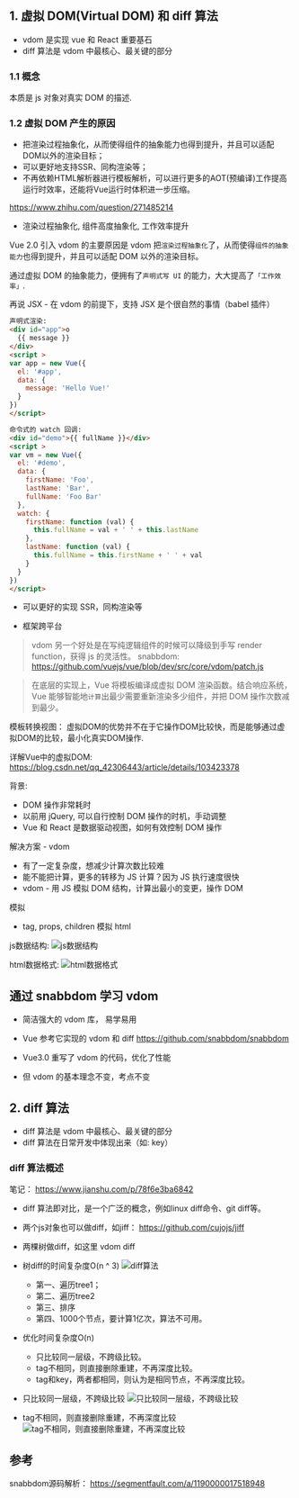 ## 1. 虚拟 DOM(Virtual DOM) 和 diff 算法
- vdom 是实现 vue 和 React 重要基石
- diff 算法是 vdom 中最核心、最关键的部分

### 1.1 概念
本质是 js 对象对真实 DOM 的描述.

### 1.2 虚拟 DOM 产生的原因
- 把渲染过程抽象化，从而使得组件的抽象能力也得到提升，并且可以适配DOM以外的渲染目标；
- 可以更好地支持SSR、同构渲染等；
- 不再依赖HTML解析器进行模板解析，可以进行更多的AOT(预编译)工作提高运行时效率，还能将Vue运行时体积进一步压缩。

https://www.zhihu.com/question/271485214

- 渲染过程抽象化, 组件高度抽象化, 工作效率提升

Vue 2.0 引入 vdom 的主要原因是 vdom 把`渲染过程抽象化`了，从而使得`组件的抽象能力`也得到提升，并且可以适配 DOM 以外的渲染目标。

通过虚拟 DOM 的抽象能力，便拥有了`声明式写 UI` 的能力，大大提高了`「工作效率」`.

再说 JSX - 在 vdom 的前提下，支持 JSX 是个很自然的事情（babel 插件）

```html
声明式渲染: 
<div id="app">o
  {{ message }}
</div>
<script >
var app = new Vue({
  el: '#app',
  data: {
    message: 'Hello Vue!'
  }
})
</script>
```
```html
命令式的 watch 回调:
<div id="demo">{{ fullName }}</div>
<script >
var vm = new Vue({
  el: '#demo',
  data: {
    firstName: 'Foo',
    lastName: 'Bar',
    fullName: 'Foo Bar'
  },
  watch: {
    firstName: function (val) {
      this.fullName = val + ' ' + this.lastName
    },
    lastName: function (val) {
      this.fullName = this.firstName + ' ' + val
    }
  }
})
</script>
```

- 可以更好的实现 SSR，同构渲染等

- 框架跨平台

> vdom 另一个好处是在写纯逻辑组件的时候可以降级到手写 render function，获得 js 的灵活性。
snabbdom: https://github.com/vuejs/vue/blob/dev/src/core/vdom/patch.js

> 在底层的实现上，Vue 将模板编译成虚拟 DOM 渲染函数。结合响应系统，Vue 能够智能地`计算`出最少需要重新渲染多少组件，并把 DOM 操作次数减到最少。

模板转换视图：
虚拟DOM的优势并不在于它操作DOM比较快，而是能够通过虚拟DOM的比较，最小化真实DOM操作.

详解Vue中的虚拟DOM:
https://blog.csdn.net/qq_42306443/article/details/103423378

背景:
- DOM 操作非常耗时
- 以前用 jQuery, 可以自行控制 DOM 操作的时机，手动调整
- Vue 和 React 是数据驱动视图，如何有效控制 DOM 操作

解决方案 - vdom
- 有了一定复杂度，想减少计算次数比较难
- 能不能把计算，更多的转移为 JS 计算？因为 JS 执行速度很快
- vdom - 用 JS 模拟 DOM 结构，计算出最小的变更，操作 DOM

模拟
- tag, props, children 模拟 html

js数据结构: ![js数据结构](https://upload-images.jianshu.io/upload_images/11119410-01dc44e180748e21.png)

html数据格式: ![html数据格式](https://upload-images.jianshu.io/upload_images/11119410-698b2757a1135398.png)



## 通过 snabbdom 学习 vdom
- 简洁强大的 vdom 库， 易学易用
- Vue 参考它实现的 vdom 和 diff
https://github.com/snabbdom/snabbdom

- Vue3.0 重写了 vdom 的代码，优化了性能
- 但 vdom 的基本理念不变，考点不变

## 2. diff 算法
- diff 算法是 vdom 中最核心、最关键的部分
- diff 算法在日常开发中体现出来（如: key）

### diff 算法概述
笔记：
https://www.jianshu.com/p/78f6e3ba6842

- diff 算法即对比，是一个广泛的概念，例如linux diff命令、git diff等。

- 两个js对象也可以做diff，如jiff： https://github.com/cujojs/jiff

- 两棵树做diff，如这里 vdom diff

- 树diff的时间复杂度O(n ^ 3)
![diff算法](https://upload-images.jianshu.io/upload_images/10349654-e3e51d23198a0cf5.png)
    - 第一、遍历tree1；
    - 第二、遍历tree2
    - 第三、排序
    - 第四、1000个节点，要计算1亿次，算法不可用。
    
- 优化时间复杂度O(n)
    - 只比较同一层级，不跨级比较。
    - tag不相同，则直接删除重建，不再深度比较。
    - tag和key，两者都相同，则认为是相同节点，不再深度比较。

- 只比较同一层级，不跨级比较
  ![只比较同一层级，不跨级比较](https://upload-images.jianshu.io/upload_images/10349654-6e0351da1c19e560.png)
  
- tag不相同，则直接删除重建，不再深度比较
    ![tag不相同，则直接删除重建，不再深度比较](https://upload-images.jianshu.io/upload_images/10349654-8e74d765ac95fb5c.png)
    
    
## 参考
snabbdom源码解析： https://segmentfault.com/a/1190000017518948